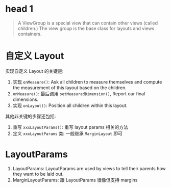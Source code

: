 # head 1
> A ViewGroup is a special view that can contain other views (called children.) The view group is the base class for layouts and views containers. 

# 自定义 Layout

实现自定义 Layout 的关键是: 

1. 实现 `onMeasure()`: Ask all children to measure themselves and compute the measurement of this layout based on the children.  
2. `onMeasure()`: 最后调用 `setMeasuredDimension()`, Report our final dimensions.
3. 实现 `onLayout()`: Position all children within this layout.

其他非关键的步骤还包括:

1. 重写 `xxxLayoutParams()`: 重写 layout params 相关的方法
2. 定义 `xxxLayoutParams` 类: 一般继承 `MarginLayout` 即可

# LayoutParams
1. LayoutParams: LayoutParams are used by views to tell their parents how they want to be laid out. 
2. MarginLayoutParams: 跟 LayoutParams 很像但支持 margins 

